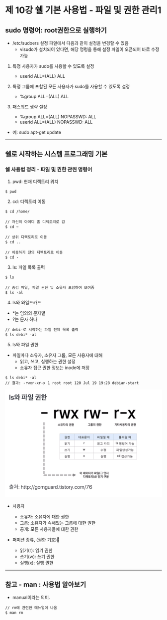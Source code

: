 # 제 10강 쉘 기본 사용법 - 파일 및 권한 관리1
## sudo 명령어: root권한으로 실행하기 
- /etc/sudoers 설정 파일에서 다음과 같이 설정을 변경할 수 있음 
  - visudo가 설치되어 있다면, 해당 명령을 통해 설정 파일이 오픈되어 바로 수정 가능 

1. 특정 사용자가 sudo를 사용할 수 있도록 설정 
   - userid  ALL=(ALL)  ALL

2. 특정 그룹에 포함된 모든 사용자가 sudo를 사용할 수 있도록 설정 
   - %group  ALL=(ALL)  ALL

3. 패스워드 생략 설정   
   - %group  ALL=(ALL)  NOPASSWD: ALL 
   - userid  ALL=(ALL)  NOPASSWD: ALL 

- 예: sudo apt-get update

---
## 쉘로 시작하는 시스템 프로그래밍 기본 
### 쉘 사용법 정리 - 파일 및 권한 관련 명령어 
1. pwd: 현재 디렉토리 위치 

```shell
$ pwd 
```

2. cd: 디렉토리 이동 

```shell
$ cd /home/

// 자신의 아이디 홈 디렉토리로 감 
$ cd ~ 

// 상위 디렉토리로 이동
$ cd .. 

// 이동하기 전의 디렉토리로 이동 
$ cd - 
```

3. ls: 파일 목록 출력 
```shell
$ ls

// 숨김 파일, 파일 권한 및 소유자 포함하여 보여줌 
$ ls -al
```

4. ls와 와일드카드 

- *는 임의의 문자열 
- ?는 문자 하나 

```shell
// debi-로 시작하는 파일 전체 목록 출력 
$ ls debi* -al 
```

5. ls와 파일 권한 
- 파일마다 소유자, 소유자 그룹, 모든 사용자에 대해 
  - 읽고, 쓰고, 실행하는 권한 설정 
  - 소유자 접근 권한 정보는 inode에 저장 

```
$ ls debi* -al 
// 결과: -rwxr-xr-x 1 root root 120 Jul 19 19:28 debian-start
```  

![리눅스 파일 권한](../img/linux_file_authority.png)

- 사용자 
  - 소유자: 소유자에 대한 권한 
  - 그룹: 소유자가 속해있는 그룹에 대한 권한 
  - 공개: 모든 사용자들에 대한 권한 

- 퍼미션 종류, (권한 기호)
  - 읽기(r): 읽기 권한 
  - 쓰기(w): 쓰기 권한 
  - 실행(x): 실행 권한   

---
## 참고 - man : 사용법 알아보기 

- manual이라는 의미. 
```shell
// rm에 관련한 메뉴얼이 나옴 
$ man rm
```



